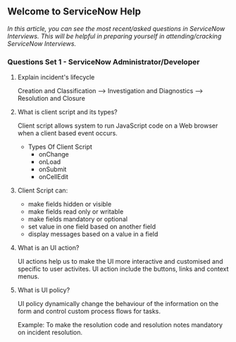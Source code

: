 
## Welcome to ServiceNow Help 

_In this article, you can see the most recent/asked questions in ServiceNow Interviews. This will be helpful in preparing yourself in attending/cracking ServiceNow Interviews._

### Questions Set 1 - ServiceNow Administrator/Developer 

1. Explain incident's lifecycle
   
   Creation and Classification --> Investigation and Diagnostics --> Resolution and Closure

2. What is client script and its types?

    Client script allows system to run JavaScript code on a Web browser when a client based event occurs.
    - Types Of Client Script
      - onChange
      - onLoad
      - onSubmit
      - onCellEdit

3. Client Script can:
   - make fields hidden or visible
   - make fields read only or writable
   - make fields mandatory or optional
   - set value in one field based on another field
   - display messages based on a value in a field

4. What is an UI action?

   UI actions help us to make the UI more interactive and customised and specific to user activites. UI action include the buttons, links and context menus.

5. What is UI policy?

   UI policy dynamically change the behaviour of the information on the form and control custom process flows for tasks.

   Example: To make the resolution code and resolution notes mandatory on incident resolution.



